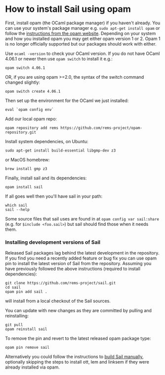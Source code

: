 # How to install Sail using opam

First, install opam (the OCaml package manager) if you haven't already. You can use your system's package
manager e.g. `sudo apt-get install opam` or follow the [instructions
from the opam website](https://opam.ocaml.org/doc/Install.html).
Depending on your system and how you installed opam you may get either
opam version 1 or 2. Opam 1 is no longer officially supported but our
packages should work with either.

Use `ocaml -version` to check your OCaml version. If you do not have OCaml 4.06.1 or newer then use `opam switch` to install it e.g.:
```
opam switch 4.06.1
```
OR, if you are using opam >=2.0, the syntax of the switch command changed slightly:
```
opam switch create 4.06.1
```

Then set up the environment for the OCaml we just installed:
```
eval `opam config env` 
```
Add our local opam repo:
```
opam repository add rems https://github.com/rems-project/opam-repository.git
```
Install system dependencies, on Ubuntu:
```
sudo apt-get install build-essential libgmp-dev z3
```
or MacOS homebrew:
```
brew install gmp z3
```
Finally, install sail and its dependencies:
```
opam install sail
```
If all goes well then you'll have sail in your path:
```
which sail
sail --help
```
Some source files that sail uses are found in at ``opam config var sail:share`` (e.g. for ``$include <foo.sail>``) but sail should find those when it needs them.

### Installing development versions of Sail
Released Sail packages lag behind the latest development in the repository. If you find you need a recently added feature or bug fix you can use opam pin to install the latest version of Sail from the repository. Assuming you have previously followed the above instructions (required to install dependencies):
```
git clone https://github.com/rems-project/sail.git
cd sail
opam pin add sail .
```
will install from a local checkout of the Sail sources.

You can update with new changes as they are committed by pulling and reinstalling:
```
git pull
opam reinstall sail
```

To remove the pin and revert to the latest released opam package type:
```
opam pin remove sail
```

Alternatively you could follow the instructions to [build Sail manually](BUILDING.md), optionally skipping the steps to install ott, lem and linksem if they were already installed via opam.
